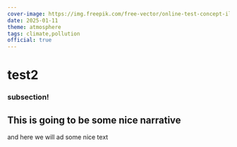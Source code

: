 ```yaml
---
cover-image: https://img.freepik.com/free-vector/online-test-concept-illustration_114360-30917.jpg?semt=ais_hybrid&w=740
date: 2025-01-11
theme: atmosphere
tags: climate,pollution
official: true
---
```

# test2 <!--{ as="img" mode="hero" src="https://img.freepik.com/free-vector/online-test-concept-illustration_114360-30917.jpg?semt=ais_hybrid&w=740" }-->

### subsection!

## This is going to be some nice narrative
and here we will ad some nice text